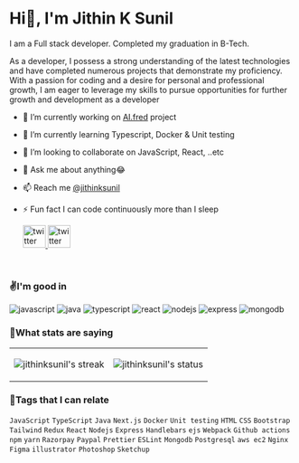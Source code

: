 
<h1>Hi👋, I'm Jithin K Sunil </h1>

I am a Full stack developer. Completed my graduation in B-Tech.

As a developer, I possess a strong understanding of the latest technologies and have completed numerous projects that demonstrate my proficiency. With a passion for coding and a desire for personal and professional growth, I am eager to leverage my skills to pursue opportunities for further growth and development as a developer

- 🔭 I’m currently working on [AI.fred](https://penguin.abcxchange.com/organization/auth/signin) project
- 🌱 I’m currently learning Typescript, Docker & Unit testing
- 👯 I’m looking to collaborate on JavaScript, React, ..etc
- 💬 Ask me about anything😂
- 📫 Reach me [@jithinksunil](mailto:jithinksunil1996@gmail.com)
- ⚡ Fun fact I can code continuously more than I sleep


  <a href="https://www.linkedin.com/in/jithinksunil/">
    <picture>
      <source  width="40" media="(prefers-color-scheme: dark)" srcset="https://user-images.githubusercontent.com/64640025/209478596-ca5d3735-84ff-41c1-adda-0636638484e9.png">
      <img  width="40" alt="twitter" src="https://user-images.githubusercontent.com/64640025/209478603-cdf603dc-7583-452e-b658-576b5e0ca504.png">
    </picture>

  </a>
  <a href="mailto:jithinksunil1996@gmail.com">
    <picture>
      <source width="40" media="(prefers-color-scheme: dark)" srcset="https://user-images.githubusercontent.com/64640025/209478606-af257735-4813-47c1-ac02-d6aedfa4f779.png">
      <img alt="twitter" width="40" src="https://user-images.githubusercontent.com/64640025/209478608-011b55f7-40cd-43a5-8053-ae193a1badf3.png">
    </picture>
  </a>

<br>
<h3>✌️I'm good in</h3>

![javascript](https://img.shields.io/badge/JavaScript-323330?style=for-the-badge&logo=javascript&logoColor=F7DF1E) ![java](https://img.shields.io/badge/java-%23ED8B00.svg?style=for-the-badge&logo=java&logoColor=white) ![typescript](https://img.shields.io/badge/TypeScript-007ACC?style=for-the-badge&logo=typescript&logoColor=white)
![react](https://img.shields.io/badge/React-20232A?style=for-the-badge&logo=react&logoColor=61DAFB) ![nodejs](https://img.shields.io/badge/Node.js-339933?style=for-the-badge&logo=nodedotjs&logoColor=white) ![express](https://img.shields.io/badge/Express.js-000000?style=for-the-badge&logo=express&logoColor=white) ![mongodb](https://img.shields.io/badge/MongoDB-4EA94B?style=for-the-badge&logo=mongodb&logoColor=white)

<h3>🤞What stats are saying</h3>
<table>
<tr>
  <td>
    <p align='center'>
      <img alt="jithinksunil's streak" src='https://github-readme-streak-stats.herokuapp.com/?user=jithinksunil&hide_border=true&background=00000000&stroke=777777&sideNums=4488FF&currStreakNum=4488FF&ring=45CEA2&fire=4488FF&currStreakLabel=68C2F5&sideLabels=68C2F5&dates=54AF9C'>
    </p>
    
  </td>
  <td>
    <p align='center'>
      <img alt="jithinksunil's status" src="https://github-readme-stats.vercel.app/api/top-langs?username=jithinksunil&langs_count=8&theme=tokyonight&bg_color=00000000&hide_border=true&">
    </p>
  </td>
 </tr>
</table>

<h3>🔗Tags that I can relate</h3>

`JavaScript` `TypeScript` `Java` `Next.js` `Docker` `Unit testing` `HTML` `CSS` `Bootstrap` `Tailwind` `Redux` `React` `Nodejs` `Express` `Handlebars` `ejs` `Webpack` `Github actions` `npm` `yarn` `Razorpay` `Paypal` `Prettier` `ESLint` `Mongodb` `Postgresql` `aws ec2` `Nginx` `Figma` `illustrator` `Photoshop` `Sketchup`
